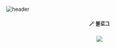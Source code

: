 ![header](https://capsule-render.vercel.app/api?type=slice&color=auto&height=200&text=wannabeing&fontAlign=70&rotate=13&fontAlignY=25&desc=Junior%20Developer&descAlign=70.&descAlignY=44)

<!--
#### <p align="center">🚀 관심있는 프레임워크 & 라이브러리</p>

#### <p align="center">![node.js](https://img.shields.io/badge/Node.js-000000?style=for-the-badge&logo=nodedotjs&logoColor=339933) ![](https://img.shields.io/badge/React-000000?style=for-the-badge&logo=react&logoColor=61DAFB) ![](https://img.shields.io/badge/next.js-000000?style=for-the-badge&logo=nextdotjs&logoColor=white) ![](https://img.shields.io/badge/Flask-000000?style=for-the-badge&logo=flask&logoColor=white)
</p>
<br>

#### <p align="center">💻 IDE</p>

#### <p align="center">![](https://img.shields.io/badge/VSCode-0078D4?style=for-the-badge&logo=visual%20studio%20code&logoColor=white) ![](ttps://img.shields.io/badge/Visual_Studio-5C2D91?style=for-the-badge&logo=visual%20studio&logoColor=white)</p>
<br>

#### <p align="center">👩‍💻 접근하고 있는 언어</p>

#### <p align="center">![](https://img.shields.io/badge/JavaScript-000000?style=for-the-badge&logo=javascript&logoColor=F7DF1E) ![](https://img.shields.io/badge/TypeScript-000000?style=for-the-badge&logo=typescript&logoColor=3178C6)</p>
<br>

-->

#### <p align="center">🪄 블로그</p>
#### <p align="center"><a href="https://velog.io/@wannabeing" target="_blank"><img src="https://img.shields.io/badge/velog-20C997?style=for-the-badge&logo=velog&logoColor=white"/></a></p>
<br>

<!--
#### <p align="center">![Top Langs](https://github-readme-stats.vercel.app/api/top-langs/?username=wannabeing&langs_count=5&layout=compact)</p>
#### <p align="center">![](https://github-readme-stats.vercel.app/api?username=wannabeing&show_icons=true&theme=react)</p>
-->



